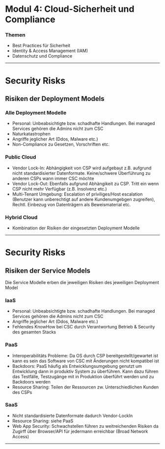 
# Modul 4: Cloud-Sicherheit und Compliance

### Themen

- Best Practices für Sicherheit
- Identity & Access Management (IAM)
- Datenschutz und Compliance

 

---

# Security Risks
## Risiken der Deployment Models
### Alle Deployment Modelle
- Personal: Unbeabsichtigte bzw. schadhafte Handlungen. Bei managed Services gehören die Admins nicht zum CSC
- Naturkatastrophen
- Angriffe jeglicher Art (Ddos, Malware etc.)
- Non-Compliance zu Gesetzen, Vorschriften etc.
### Public Cloud
- Vendor Lock-In: Abhängigkeit von CSP wird aufgebaut z.B. aufgrund nicht standardisierter Datenformate. Keine/schwere Überführung zu anderen CSPs wann immer CSC möchte
- Vendor Lock-Out: Ebenfalls aufgrund Abhängikeit zu CSP. Tritt ein wenn CSP nicht mehr Verfügbar (z.B. Insolvenz etc.)
- Multi-Tenant Umgebung: Escalation of priviliges/Host escalation (Benutzer kann unberechtigt auf andere Kundenumgebgen zugreifen),
Rechtl. Einbezug von Datenträgern als Beweismaterial etc.
### Hybrid Cloud
- Kombination der Risiken der eingesetzten Deployment Modelle

--- 

# Security Risks
## Risiken der Service Models
Die Service Modelle erben die jeweiligen Risiken des jeweiligen Deployment Model

### IaaS
- Personal: Unbeabsichtigte bzw. schadhafte Handlungen. Bei managed Services gehören die Admins nicht zum CSC
- Angriffe jeglicher Art (Ddos, Malware etc.)
- Fehlendes KnowHow bei CSC durch Verantwortung Betrieb & Security des gesamten Stacks
### PaaS
- Interoperabilitäts Probleme: Da OS durch CSP bereitgestellt/gewartet ist kann es sein das Software von CSC mit Änderungen nicht
kompatibel ist
- Backdoors: PaaS häufig als Entwicklungsumgebung genutzt um Entwicklung dann in produktiv System zu überführen. Kann dazu führen das
Testfälle, Testzugänge mit in Produktion überführt werden und zu Backdoors werden
- Resource Sharing: Teilen der Ressourcen zw. Unterschiedlichen Kunden des CSPs
### SaaS
- Nicht standardisierte Datenformate dadurch Vendor-LockIn
- Resource Sharing: siehe PaaS
- Web App Security: Schwachstellen führen zu weitreichenden Risiken da Zugirff über Browser/API für jedermann erreichbar (Broad Network
Access)

--- 
